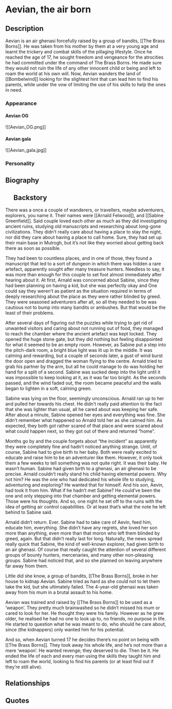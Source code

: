 # Aevian, the air born
## Description
Aevian is an air ghenasi forcefully raised by a group of bandits, [[The Brass Borns]]. He was taken from his mother by them at a very young age and learnt the trickery and combat skills of the pillaging lifestyle. Once he reached the age of 17, he sought freedom and vengeance for the atrocities he had committed under the command of The Brass Borns. He made sure they would not ruin the life of any other innocent child or being and left to roam the world at his own will. Now, Aevian wanders the land of [[Bombelwind]] looking for the slightest hint that can lead him to find his parents, while under the vow of limiting the use of his skills to help the ones in need.
### Appearance
#### Aevian OG
![[Aevian_OG.png]]
#### Aevian gala
![[Aevian_gala.jpg]]
### Personality
## Biography
## $\quad$Backstory
There was a once a couple of wanderers, or travellers, maybe adventurers, explorers, you name it. Their names were [[Arnald Felwood]], and [[Sabine Greenfield]]. Said couple loved each other as much as they did investigating ancient ruins, studying old manuscripts and researching about long-gone civilizations. They didn’t really care about having a place to stay the night, nor did they care about having a place to call home. Sure, they had set up their main base in Mulrogh, but it’s not like they worried about getting back there as soon as possible.

They had been to countless places, and in one of those, they found a manuscript that led to a sort of dungeon in which there was hidden a rare artefact, apparently sought after many treasure hunters. Needless to say, it was more than enough for this couple to set foot almost immediately after hearing about it. At first, Arnald was concerned about Sabine, since they had been planning on having a kid, but she was perfectly okay and One could say they weren’t as patient as the situation required in terms of deeply researching about the place as they were rather blinded by greed. They were seasoned adventurers after all, so all they needed to be was cautious not to bump into many bandits or ambushes. But that would be the least of their problems.

After several days of figuring out the puzzles while trying to get rid of unwanted visitors and caring about not running out of food, they managed to reach the chamber where the ancient artefact was kept locked. They opened the huge stone gate, but they did nothing but feeling disappointed for what it seemed to be an empty room. However, as Sabine put a step into the pitch-dark room, a bright blue light was lit up in the middle. It was calming and rewarding, but a couple of seconds later, a gust of wind burst the door open and dragged the woman flying to the centre. Arnald tried to grab his partner by the arm, but all he could manage to do was holding her hand for a split of a second. Sabine was sucked deep into the light until it was impossible to keep looking at it, as it was far too bright. As the seconds passed, and the wind faded out, the room became peaceful and the walls began to lighten in a soft, calming green.

Sabine was lying on the floor, seemingly unconscious. Arnald ran up to her and pulled her towards his chest. He didn’t really paid attention to the fact that she was lighter than usual, all he cared about was keeping her safe. After about a minute, Sabine opened her eyes and everything was fine. She didn’t remember what happened so Arnald told her as she calmed him. As expected, they both got rather scared of that place and were scared about what could happen next, so they got out of there and returned “home”.

Months go by and the couple forgets about “the incident” as apparently they were completely fine and hadn’t noticed anything strange. Until, of course, Sabine had to give birth to her baby. Both were really excited to educate and raise him to be an adventurer like them. However, it only took them a few weeks to tell something was not quite right. It was their baby. He wasn’t human. Sabine had given birth to a ghenasi, an air ghenasi to be precise. Arnald couldn’t really stand his child having elemental powers. Why not him? He was the one who had dedicated his whole life to studying, adventuring and exploring? He wanted that for himself. And his son, Aevin, had took it from him. What if he hadn’t met Sabine? He could’ve been the one and only stepping into that chamber and getting elemental powers. Those were his thoughts. And so, one night he set off to the ruins with the idea of getting air control capabilities. Or at least that’s what the note he left behind to Sabine said.

Arnald didn’t return. Ever. Sabine had to take care of Aevin, feed him, educate him, everything. She didn’t have any regrets, she loved her son more than anything, even more than that moron who left them blinded by greed, again. But that didn’t really last for long. Naturally, the news spread really quick that Sabine, the kind of well-known explorer, had given birth to an air ghenasi. Of course that really caught the attention of several different groups of bounty hunters, mercenaries, and many other non-pleasing groups. Sabine had noticed that, and so she planned on leaving anywhere far away from them. 

Little did she know, a group of bandits, [[The Brass Borns]], broke in her house to kidnap Aevian. Sabine tried as hard as she could not to let them take the kid, but she ultimately failed. The 4-year-old ghenasi was taken away from his mum in a brutal assault to his home.

Aevian was trained and raised by [[The Brass Borns]] to be used as a ‘weapon’. They pretty much brainwashed so he didn’t missed his mum or cared to look for her. He thought they were his family. However as he grew older, he realised he had no one to look up to, no friends, no purpose in life. He started to question what he was meant to do, who should he care about, since (the kidnappers) only wanted him for his potential.

And so, when Aevian turned 17 he decides there’s no point on being with [[The Brass Borns]]. They took away his whole life, and he’s not more than a mere ‘weapon’. He wanted revenge; they deserved to die. Then be it. He ended the life of each and every man using the skills they taught him and left to roam the world, looking to find his parents (or at least find out if they’re still alive).
## Relationships

## Quotes

